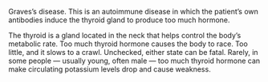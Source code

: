 Graves’s disease. This is an autoimmune disease in which the patient’s own antibodies induce the thyroid gland to produce too much hormone.   

The thyroid is a gland located in the neck that helps control the body’s metabolic rate. Too much thyroid hormone causes the body to race. Too little, and it slows to a crawl. Unchecked, either state can be fatal. Rarely, in some people — usually young, often male — too much thyroid hormone can make circulating potassium levels drop and cause weakness.  

